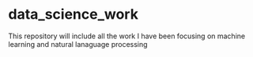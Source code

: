 # data_science_work

This repository will include all the work I have been focusing on machine learning and natural lanaguage processing 
